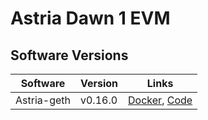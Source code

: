 # Astria Dawn 1 EVM

## Software Versions

|  Software  | Version | Links |
|------------|---------|-------|
| Astria-geth  | v0.16.0  | [Docker](http://ghcr.io/astriaorg/astria-geth:0.16.0), [Code](https://github.com/astriaorg/astria-geth/tree/v0.16.0) |
